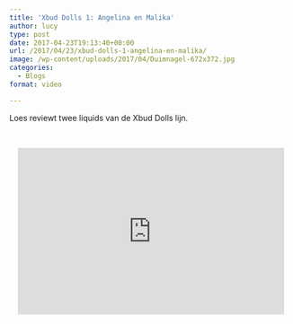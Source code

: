 ```yaml
---
title: 'Xbud Dolls 1: Angelina en Malika'
author: lucy
type: post
date: 2017-04-23T19:13:40+00:00
url: /2017/04/23/xbud-dolls-1-angelina-en-malika/
image: /wp-content/uploads/2017/04/Duimnagel-672x372.jpg
categories:
  - Blogs
format: video

---
```

Loes reviewt twee liquids van de Xbud Dolls lijn.

&nbsp;

<span class="embed-youtube" style="text-align:center; display: block;"><iframe class='youtube-player' type='text/html' width='474' height='297' src='https://www.youtube.com/embed/I-nC3sAYfc8?version=3&#038;rel=1&#038;fs=1&#038;autohide=2&#038;showsearch=0&#038;showinfo=1&#038;iv_load_policy=1&#038;wmode=transparent' allowfullscreen='true' style='border:0;'></iframe></span>